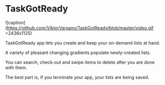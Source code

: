 # TaskGotReady

![caption](https://github.com/ViktorVarsano/TaskGotReady/blob/master/video.gif =2436x1125)

TaskGotReady app lets you create and keep your on-demand lists at hand. 

A variety of pleasant changing gradients populate newly-created lists.

You can search, check-out and swipe items to delete after you are done with them.

The best part is, if you terminate your app, your lists are being saved.


